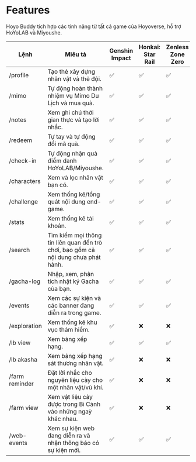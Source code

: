 # Features

Hoyo Buddy tích hợp các tính năng từ tất cả game của Hoyoverse, hỗ trợ HoYoLAB và Miyoushe.

| Lệnh | Miêu tả | Genshin Impact | Honkai: Star Rail | Zenless Zone Zero | Honkai Impact 3rd | Tears of Themis |
|---|---|---|---|---|---|---|
| /profile | Tạo thẻ xây dựng nhân vật và thẻ đội. | ✅ | ✅ | ✅ | ❌ | ❌ |
| /mimo | Tự động hoàn thành nhiệm vụ Mimo Du Lịch và mua quà. | ✅ | ✅ | ✅ | ❌ | ❌ |
| /notes | Xem ghi chú thời gian thực và tạo lời nhắc. | ✅ | ✅ | ✅ | ✅ | ❌ |
| /redeem | Tự tay và tự động đổi mã quà. | ✅ | ✅ | ✅ | ❌ | ✅ |
| /check-in | Tự động nhận quà điểm danh HoYoLAB/Miyoushe. | ✅ | ✅ | ✅ | ✅ | ✅ |
| /characters | Xem và lọc nhân vật bạn có.  | ✅ | ✅ | ✅ | ✅ | ❌ |
| /challenge | Xem thống kê/tổng quát nội dung end-game. | ✅ | ✅ | ✅ | ❌ | ❌ |
| /stats | Xem thống kê tài khoản.  | ✅ | ✅ | ✅ | ✅ | ❌ |
| /search | Tìm kiếm mọi thông tin liên quan đến trò chơi, bao gồm cả nội dung chưa phát hành. | ✅ | ✅ | ✅ | ❌ | ❌ |
| /gacha-log | Nhập, xem, phân tích nhật ký Gacha của bạn. | ✅ | ✅ | ✅ | ❌ | ❌ |
| /events | Xem các sự kiện và các banner đang diễn ra trong game. | ✅ | ✅ | ✅ | ❌ | ❌ |
| /exploration | Xem thống kê khu vục thám hiểm. | ✅ | ❌ | ❌ | ❌ | ❌ |
| /lb view | Xem bảng xếp hạng. | ✅ | ✅ | ✅ | ❌ | ❌ |
| /lb akasha | Xem bảng xếp hạng sát thương nhân vật. | ✅ | ❌ | ❌ | ❌ | ❌ |
| /farm reminder | Đặt lời nhắc cho nguyên liệu cày cho một nhân vật/vũ khí. | ✅ | ❌ | ❌ | ❌ | ❌ |
| /farm view | Xem vật liệu cày được trong Bi Cảnh vào những ngaỳ khác nhau. | ✅ | ❌ | ❌ | ❌ | ❌ |
| /web-events | Xem sự kiện web đang diễn ra và nhận thông báo có sự kiện mới. | ✅ | ✅ | ✅ | ✅ | ✅ |
